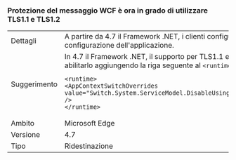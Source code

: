 ### <a name="wcf-message-security-now-is-able-to-use-tls11-and-tls12"></a>Protezione del messaggio WCF è ora in grado di utilizzare TLS1.1 e TLS1.2

|   |   |
|---|---|
|Dettagli|A partire da 4.7 il Framework .NET, i clienti configurabili TLS1.1 o TLS1.2 in sicurezza dei messaggi WCF oltre a SSL3.0 e TLS1.0 tramite impostazioni di configurazione dell'applicazione.|
|Suggerimento|In 4.7 il Framework .NET, il supporto per TLS1.1 e TLS1.2 nella sicurezza dei messaggi WCF è disabilitato per impostazione predefinita. È possibile abilitarlo aggiungendo la riga seguente al <code>&lt;runtime&gt;</code> sezione del file app. config o Web. config:<pre><code class="language-xml">&lt;runtime&gt;&#13;&#10;&lt;AppContextSwitchOverrides value=&quot;Switch.System.ServiceModel.DisableUsingServicePointManagerSecurityProtocols=false;Switch.System.Net.DontEnableSchUseStrongCrypto=false&quot; /&gt;&#13;&#10;&lt;/runtime&gt;&#13;&#10;</code></pre>|
|Ambito|Microsoft Edge|
|Versione|4.7|
|Tipo|Ridestinazione|

